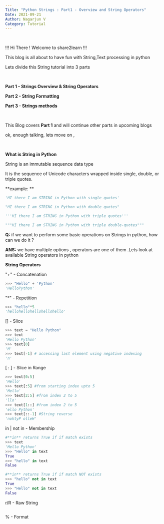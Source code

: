 ```yaml
---
Title: "Python Strings : Part1 - Overview and String Operators"
Date: 2021-09-21
Author: Nagarjun V
Category: Tutorial
---
```

<br>

!!! Hi There ! Welcome to share2learn !!! 

This blog is all about to have fun with String,Text processing in python

Lets divide this String tutorial into 3 parts

<br>

**Part 1 - Strings Overview & String Operators**

**Part 2 - String Formatting**

**Part 3 - Strings methods**

<br>

This Blog covers **Part 1** and will continue other parts in upcoming blogs

ok, enough talking, lets move on ,

<br>

**What is String in Python**

String is an immutable sequence data type

It is the sequence of Unicode characters wrapped inside single, double, or triple quotes.

**example: **

```python
'HI there I am STRING in Python with single quotes'

"HI there I am STRING in Python with double quotes" 

'''HI there I am STRING in Python with triple quotes'''

"""HI there I am STRING in Python with triple double-quotes"""
```
**Q:** if we want to perform some basic operations on Strings in python, how can we do it ?

**ANS:** we have multiple options , operators are one of them .Lets look at available String operators in python

**String Operators**

"+" - Concatenation
```python
>>> "Hello" + 'Python'
'HelloPython'
```

"*" - Repetition
```python
>>> "hello"*5
'hellohellohellohellohello'
```

[] - Slice
```python
>>> text = "Hello Python"
>>> text
'Hello Python'
>>> text[0]
'H'
>>> text[-1] # accessing last element using negative indexing
'n'
```

[ : ] -  Slice in Range
```python
>>> text[0:5]
'Hello'
>>> text[:5] #from starting index upto 5
'Hello'
>>> text[2:5] #from index 2 to 5
'llo'
>>> text[1::] #from index 2 to 5
'ello Python'
>>> text[::-1] #String reverse
'nohtyP olleH'
```

in |  not in - Membership 
```python
#**in** returns True if if match exists
>>> text
'Hello Python'
>>> "Hello" in text
True
>>> "hello" in text
False

#**in** returns True if if match NOT exists
>>> "hello" not in text
True
>>> "Hello" not in text
False
```

r/R - Raw String
```python

```

% - Format
